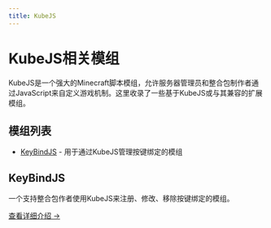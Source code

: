 ```yaml
---
title: KubeJS   
---
```


# KubeJS相关模组

KubeJS是一个强大的Minecraft脚本模组，允许服务器管理员和整合包制作者通过JavaScript来自定义游戏机制。这里收录了一些基于KubeJS或与其兼容的扩展模组。

## 模组列表

- [KeyBindJS](/modrec/kubejs/keybindjs) - 用于通过KubeJS管理按键绑定的模组

## KeyBindJS

一个支持整合包作者使用KubeJS来注册、修改、移除按键绑定的模组。

[查看详细介绍 →](/modrec/kubejs/keybindjs)